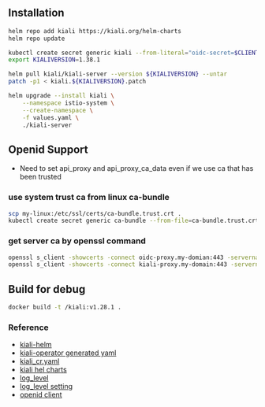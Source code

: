 ## Installation
```bash
helm repo add kiali https://kiali.org/helm-charts
helm repo update

kubectl create secret generic kiali --from-literal="oidc-secret=$CLIENT_SECRET" -n istio-system
export KIALIVERSION=1.38.1

helm pull kiali/kiali-server --version ${KIALIVERSION} --untar 
patch -p1 < kiali.${KIALIVERSION}.patch

helm upgrade --install kiali \
    --namespace istio-system \
    --create-namespace \
    -f values.yaml \
    ./kiali-server
```

## Openid Support
* Need to set api_proxy and api_proxy_ca_data even if we use ca that has been trusted
### use system trust ca from linux ca-bundle
```bash
scp my-linux:/etc/ssl/certs/ca-bundle.trust.crt .
kubectl create secret generic ca-bundle --from-file=ca-bundle.trust.crt
```
### get server ca by openssl command
```bash
openssl s_client -showcerts -connect oidc-proxy.my-domian:443 -servername oidc-proxy.my-domian < /dev/null
openssl s_client -showcerts -connect kiali-proxy.my-domain:443 -servername kiali-proxy.my-domain < /dev/null
```

## Build for debug
```bash
docker build -t /kiali:v1.28.1 .
```

### Reference
* [kiali-helm](https://github.com/kiali/helm-charts)
* [kiali-operator generated yaml](https://repo1.dso.mil/platform-one/apps/istio/-/blob/master/generate/generated.yaml)
* [kiali_cr.yaml](https://github.com/kiali/kiali-operator/blob/master/deploy/kiali/kiali_cr.yaml)
* [kiali hel charts](https://github.com/kiali/helm-charts)
* [log_level](https://github.com/kiali/kiali/pull/3382/files#diff-894630a7ed925c7768a861c4465bc9ad393f7937df7cac5c77ab123c03921aeeR123)
* [log_level setting](https://github.com/kiali/kiali/issues/2893#issuecomment-711290479)
* [openid client](https://github.com/kiali/kiali/blob/master/kubernetes/client_factory.go#L101)

